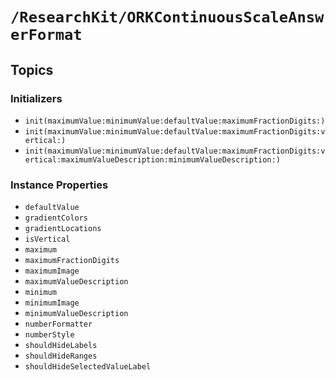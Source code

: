 # ``/ResearchKit/ORKContinuousScaleAnswerFormat``

<!-- The content below this line is auto-generated and is redundant. You should either incorporate it into your content above this line or delete it. -->

## Topics

### Initializers

- ``init(maximumValue:minimumValue:defaultValue:maximumFractionDigits:)``
- ``init(maximumValue:minimumValue:defaultValue:maximumFractionDigits:vertical:)``
- ``init(maximumValue:minimumValue:defaultValue:maximumFractionDigits:vertical:maximumValueDescription:minimumValueDescription:)``

### Instance Properties

- ``defaultValue``
- ``gradientColors``
- ``gradientLocations``
- ``isVertical``
- ``maximum``
- ``maximumFractionDigits``
- ``maximumImage``
- ``maximumValueDescription``
- ``minimum``
- ``minimumImage``
- ``minimumValueDescription``
- ``numberFormatter``
- ``numberStyle``
- ``shouldHideLabels``
- ``shouldHideRanges``
- ``shouldHideSelectedValueLabel``